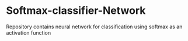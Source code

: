 # Softmax-classifier-Network
Repository contains neural network for classification using softmax as an activation function
